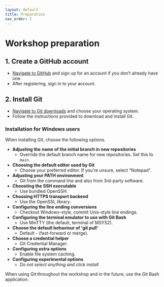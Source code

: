 ```yaml
---
layout: default
title: Preparation
nav_order: 2
---
```

<!-- 
(OPTIONAL) This will be the page going over any installation or registration requirements.
Add, edit, or remove any content below for the workshop in question. 
-->

# Workshop preparation 

<!-- 
Seperate preparation into account creation, file downloads, and software downloads.
However, you can format this as you wish.
An example is provided below.
-->
## 1. Create a GitHub account
- [Navigate to GitHub](https://github.com/) and sign up for an account if you don’t already have one.
- After registering, sign in to your account.

## 2. Install Git
- [Navigate to Git downloads](https://git-scm.com/downloads) and choose your operating system.
- Follow the instructions provided to download and install Git.

### Installation for Windows users

When installing Git, choose the following options.

- **Adjusting the name of the initial branch in new repositories**
  - Override the default branch name for new repositories. Set this to `main`.
- **Choosing the default editor used by Git**
  - Choose your preferred editor. If you're unsure, select "Notepad".
- **Adjusting your PATH environment**
    - Git from the command line and also from 3rd-party software.
- **Choosting the SSH executable**
    - Use bundled OpenSSH.
- **Choosing HTTPS transport backend**
    - Use the OpenSSL library.
- **Configuring the line ending conversions**
    - Checkout Windows-style, commit Unix-style line endings.
- **Configuring the terminal emulator to use with Git Bash**
    - Use MinTTY (the default, terminal of MSYS2).
- **Choose the default behaviour of 'git pull'**
    - Default - (fast-forward or merge).
- **Choose a credential helper**
    - Git Credential Manager.
- **Configuring extra options**
    - Enable file system caching.
- **Configuring experimental options**
    - *Do not select anything and click install*

When using Git throughout the workshop and in the future, use the Git Bash application.
